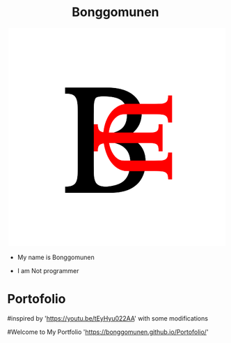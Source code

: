 <h1 align="center">Bonggomunen 
  <img src="https://user-images.githubusercontent.com/1303154/88677602-1635ba80-d120-11ea-84d8-d263ba5fc3c0.gif" width="40px" alt=""><br></h1>
<p align="center">
<img src="https://raw.githubusercontent.com/Bonggomunen/Portofolio/main/img/logo.png" />
</p>

<p align="center">

- My name is Bonggomunen

- I am Not programmer
 
</p>



# Portofolio 
#inspired by 'https://youtu.be/tEyHyu022AA' with some modifications

#Welcome to My Portfolio 'https://bonggomunen.github.io/Portofolio/'

